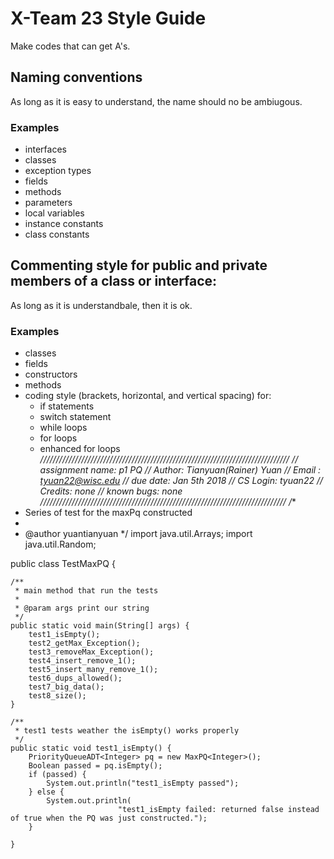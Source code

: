 # X-Team 23 Style Guide

Make codes that can get A's.

## Naming conventions

As long as it is easy to understand, the name should no be ambiugous.
### Examples
* interfaces
* classes
* exception types
* fields
* methods
* parameters
* local variables
* instance constants
* class constants

## Commenting style for public and private members of a class or interface:

As long as it is understandbale, then it is ok.

### Examples

* classes
* fields
* constructors
* methods
* coding style (brackets, horizontal, and vertical spacing) for:
  * if statements
  * switch statement
  * while loops
  * for loops
  * enhanced for loops
*///////////////////////////////////////////////////////////////////////////////
// assignment name: p1 PQ
// Author: Tianyuan(Rainer) Yuan
// Email : tyuan22@wisc.edu
// due date: Jan 5th 2018
// CS Login: tyuan22
// Credits: none
// known bugs: none
//////////////////////////////////////////////////////////////////////////////
/**
 * Series of test for the maxPq constructed
 * 
 * @author yuantianyuan
 */
import java.util.Arrays;
import java.util.Random;

public class TestMaxPQ {

    /**
     * main method that run the tests
     * 
     * @param args print our string
     */
    public static void main(String[] args) {
        test1_isEmpty();
        test2_getMax_Exception();
        test3_removeMax_Exception();
        test4_insert_remove_1();
        test5_insert_many_remove_1();
        test6_dups_allowed();
        test7_big_data();
        test8_size();
    }

    /**
     * test1 tests weather the isEmpty() works properly
     */
    public static void test1_isEmpty() {
        PriorityQueueADT<Integer> pq = new MaxPQ<Integer>();
        Boolean passed = pq.isEmpty();
        if (passed) {
            System.out.println("test1_isEmpty passed");
        } else {
            System.out.println(
                            "test1_isEmpty failed: returned false instead of true when the PQ was just constructed.");
        }

    }
